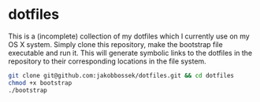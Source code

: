 dotfiles
========

This is a (incomplete) collection of my dotfiles which I currently use on my OS X system. Simply clone this repository, 
make the bootstrap file executable and run it. This will generate symbolic links to the dotfiles in the repository to their corresponding locations in the file system.

```sh
git clone git@github.com:jakobbossek/dotfiles.git && cd dotfiles
chmod +x bootstrap
./bootstrap
```


